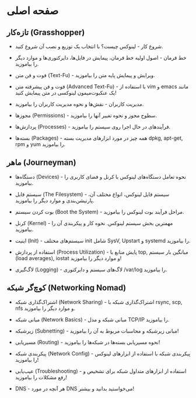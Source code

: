 # صفحه اصلی

## تازه‌کار (Grasshopper)

* شروع کار - لینوکس چیست؟ با انتخاب یک توزیع و نصب آن شروع کنید.

* خط فرمان - اصول اولیه خط فرمان، پیمایش در فایل‌ها، دایرکتوری‌ها و موارد دیگر را بیاموزید.

* فوت و فن متن (Text-Fu) - ویرایش و پیمایش پایه متن را بیاموزید.

* فوت و فن پیشرفته متن (Advanced Text-Fu) - با استفاده از vim و emacs مانند یک عنکبوت‌میمون لینوکسی در متن پیمایش کنید!

* مدیریت کاربران - نقش‌ها و نحوه مدیریت کاربران را بیاموزید.

* مجوزها (Permissions) - سطوح مجوز و نحوه تغییر آنها را بیاموزید.

* پردازش‌ها (Processes) - فرآیندهای در حال اجرا روی سیستم را بیاموزید.

* بسته‌ها (Packages) - همه چیز در مورد ابزارهای مدیریت بسته dpkg, apt-get, rpm و yum را بیاموزید.

## ماهر (Journeyman)

* دستگاه‌ها (Devices) - نحوه تعامل دستگاه‌های لینوکس با کرنل و فضای کاربری را بیاموزید.

* سیستم فایل (The Filesystem) - سیستم فایل لینوکس، انواع مختلف آن، پارتیشن‌بندی و موارد دیگر را بیاموزید.

* بوت کردن سیستم (Boot the System) - مراحل فرآیند بوت لینوکس را بیاموزید.

* کرنل (Kernel) - مهمترین بخش سیستم لینوکس. نحوه کار و پیکربندی آن را بیاموزید.

* اینیت (Init) - سیستم‌های مختلف init شامل SysV, Upstart و systemd را بیاموزید.

* استفاده از پردازش (Process Utilization) - پایش منابع با top, میانگین بار سیستم (load averages), iostat و موارد دیگر را بیاموزید!

* لاگ‌گیری (Logging) - لاگ‌های سیستم و دایرکتوری /var/log را بیاموزید.

## کوچ‌گر شبکه (Networking Nomad)

* اشتراک‌گذاری شبکه (Network Sharing) - اشتراک‌گذاری شبکه با rsync, scp, nfs و موارد دیگر را بیاموزید.

* مبانی شبکه (Network Basics) - مبانی شبکه و مدل TCP/IP را بیاموزید.

* زیرشبکه (Subnetting) - مبانی زیرشبکه و محاسبات مربوط به آن را بیاموزید!

* مسیریابی (Routing) - نحوه مسیریابی بسته‌ها در شبکه‌ها را بیاموزید!

* پیکربندی شبکه (Network Config) - پیکربندی شبکه با استفاده از ابزارهای لینوکس را بیاموزید!

* عیب‌یابی (Troubleshooting) - استفاده از ابزارهای متداول شبکه برای تشخیص و رفع مشکلات را بیاموزید!

* DNS - هر آنچه در مورد DNS می‌خواستید بدانید و بیشتر!
